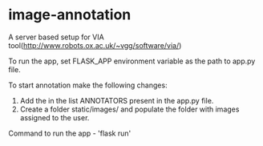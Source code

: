 # image-annotation
A server based setup for VIA tool(http://www.robots.ox.ac.uk/~vgg/software/via/)

To run the app, set FLASK_APP environment variable as the path to app.py file.

To start annotation make the following changes:

1. Add the <username> in the list ANNOTATORS present in the app.py file. 
2. Create a folder static/images/<username> and populate the folder with images assigned to the user.

Command to run the app - 'flask run'
